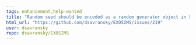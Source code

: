 ```yaml
---
tags: enhancement,help-wanted
title: "Random seed should be encoded as a random generator object in SimulatedUniverse"
html_url: "https://github.com/dsavransky/EXOSIMS/issues/219"
user: dsavransky
repo: dsavransky/EXOSIMS
---
```


